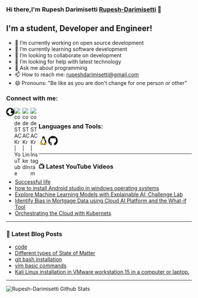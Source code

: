 ### Hi there,I'm Rupesh Darimisetti [Rupesh-Darimisetti][website] 👋
<!--
**Rupesh-Darimisetti/Rupesh-Darimisetti** is a ✨ _special_ ✨ repository because its `README.md` (this file) appears on your GitHub profile.

Here are some ideas to get you started:
-->
## I'm a student, Developer and Engineer!
- 🔭 I’m currently working on open source development
- 🌱 I’m currently learning software development
- 👯 I’m looking to collaborate on development
- 🤔 I’m looking for help with latest technology
- 💬 Ask me about programming
- 📫 How to reach me: rupeshdarimisetti@gmail.com
- 😄 Pronouns: "Be like as you are don't change for one person or other"



### Connect with me:

[<img align="left" alt="rupeshdarimisetti.blogspot.com" width="22px" src="https://raw.githubusercontent.com/iconic/open-iconic/master/svg/globe.svg" />][website]
[<img align="left" alt="codeSTACKr | YouTube" width="22px" src="https://cdn.jsdelivr.net/npm/simple-icons@v3/icons/youtube.svg" />][youtube]
[<img align="left" alt="codeSTACKr | LinkedIn" width="22px" src="https://cdn.jsdelivr.net/npm/simple-icons@v3/icons/linkedin.svg" />][linkedin]
[<img align="left" alt="codeSTACKr | Instagram" width="22px" src="https://cdn.jsdelivr.net/npm/simple-icons@v3/icons/instagram.svg" />][instagram]

<br />

### Languages and Tools:

[<img align="left" alt="kali linux" width="26px" src="https://raw.githubusercontent.com/github/explore/78df643247d429f6cc873026c0622819ad797942/topics/linux/linux.png" />][KaliLinuxplaylist]
[<img align="left" alt="git" width="26px" src="https://raw.githubusercontent.com/github/explore/78df643247d429f6cc873026c0622819ad797942/topics/github/github.png" />][Gitplaylist]
<br />
<br />

---

### 📺 Latest YouTube Videos
<!-- YOUTUBE:START -->
- [Successful life](https://www.youtube.com/watch?v=F3RU7VvCuDw)
- [how to install Android studio  in windows operating systems](https://www.youtube.com/watch?v=Q3y6o6djgSA)
- [Explore Machine Learning Models with Explainable AI: Challenge Lab](https://www.youtube.com/watch?v=JdxSENRPxzQ)
- [Identify Bias in Mortgage Data using Cloud AI Platform and the What-if Tool](https://www.youtube.com/watch?v=cbLFFgT_5uc)
- [Orchestrating the Cloud with Kubernets](https://www.youtube.com/watch?v=_aEjImOjBBM)
<!-- YOUTUBE:END -->

---

### 📕 Latest Blog Posts
<!-- BLOG-POST-LIST:START -->
- [code](https://rupeshdarimisetti.blogspot.com/2021/04/code.html)
- [Different types of State of Matter](https://rupeshdarimisetti.blogspot.com/2020/05/different-types-of-state-of-matter.html)
- [git bash installation](https://rupeshdarimisetti.blogspot.com/2021/03/git-bash-installation.html)
- [vim basic commands](https://rupeshdarimisetti.blogspot.com/2021/03/vim-basic-commands.html)
- [Kali Linux installation in VMware workstation 15 in a computer or laptop.](https://rupeshdarimisetti.blogspot.com/2020/10/kali-linux-installation-in-vmware.html)
<!-- BLOG-POST-LIST:END -->

---
<!-- START-SESSION: BLOGSPOT-->

<img align="left" alt="Rupesh-Darimisetti Github Stats" src="https://github-readme-stats.vercel.app/api?username=Rupesh-Darimisetti&show_icons=true&hide_border=true" />

[website]: https://rupeshdarimisetti.blogspot.com

[youtube]: https://m.youtube.com/channel/UCWhrD7cOc0aPegU-o8KynqQ
[instagram]: https://instagram.com/rupesh_darimisetti
[linkedin]: https://www.linkedin.com/in/rupesh-darimisetti-4095aa1a9
[KaliLinuxplaylist]: https://www.youtube.com/watch?v=N1ytEMevQtM&list=PLKiQVpW7NL_CILVLaoMK9bLCvk21UgYqw
[Gitplaylist]: https://www.youtube.com/watch?v=xpxlGugmA5M&list=PLKiQVpW7NL_AAv1O191a_AxyY7iDCFx-E
